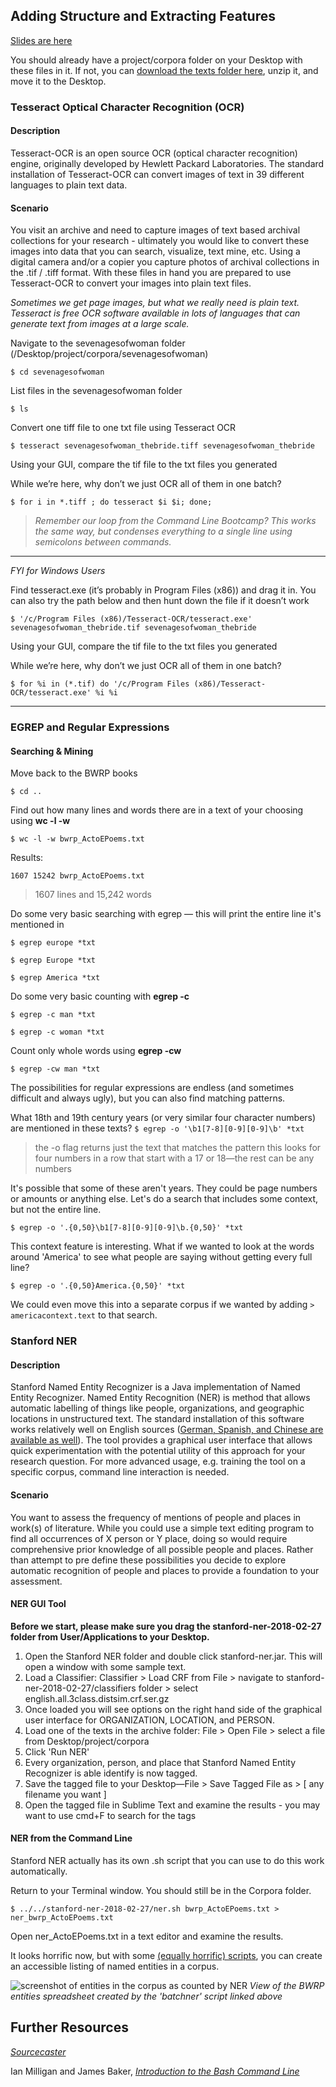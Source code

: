 ## Adding Structure and Extracting Features

[Slides are here](https://docs.google.com/presentation/d/1sRC1cilTHQ4QWTiFa2xu9WQj_XU3ZyLbFUB3WAsTxmk/edit?usp=sharing)

You should already have a project/corpora folder on your Desktop with these files in it. If not, you can [download the texts folder here](https://github.com/dmics/adding-extracting/blob/master/project.zip), unzip it, and move it to the Desktop.

### Tesseract Optical Character Recognition (OCR)
#### Description
Tesseract-OCR is an open source OCR (optical character recognition) engine, originally developed by Hewlett Packard Laboratories. The standard installation of Tesseract-OCR can convert images of text in 39 different languages to plain text data.  

#### Scenario
You visit an archive and need to capture images of text based archival collections for your research - ultimately you would like to convert these images into data that you can search, visualize, text mine, etc. Using a digital camera and/or a copier you capture photos of archival collections in the .tif / .tiff format. With these files in hand you are prepared to use Tesseract-OCR to convert your images into plain text files.

*Sometimes we get page images, but what we really need is plain text. Tesseract is free OCR software available in lots of languages that can generate text from images at a large scale.*

Navigate to the sevenagesofwoman folder (/Desktop/project/corpora/sevenagesofwoman)

`$ cd sevenagesofwoman`

List files in the sevenagesofwoman folder

`$ ls`

Convert one tiff file to one txt file using Tesseract OCR

`$ tesseract sevenagesofwoman_thebride.tiff sevenagesofwoman_thebride`

Using your GUI, compare the tif file to the txt files you generated

While we’re here, why don’t we just OCR all of them in one batch?

`$ for i in *.tiff ; do tesseract $i $i; done;`
>*Remember our loop from the Command Line Bootcamp? This works the same way, but condenses everything to a single line using semicolons between commands.*

----
*FYI for Windows Users*

Find tesseract.exe (it’s probably in Program Files (x86)) and drag it
in. You can also try the path below and then hunt down the file if it
doesn’t work

`$ '/c/Program Files (x86)/Tesseract-OCR/tesseract.exe' sevenagesofwoman_thebride.tif sevenagesofwoman_thebride`

Using your GUI, compare the tif file to the txt files you generated

While we’re here, why don’t we just OCR all of them in one batch?

`$ for %i in (*.tif) do '/c/Program Files
(x86)/Tesseract-OCR/tesseract.exe' %i %i`

----

### EGREP and Regular Expressions

#### Searching & Mining

Move back to the BWRP books

`$ cd ..`

Find out how many lines and words there are in a text of your choosing using **wc -l -w**

`$ wc -l -w bwrp_ActoEPoems.txt`

Results:

```
1607 15242 bwrp_ActoEPoems.txt
```
>1607 lines and 15,242 words

Do some very basic searching with egrep — this will print the entire line it's mentioned in

`$ egrep europe *txt`

`$ egrep Europe *txt`

`$ egrep America *txt`

Do some very basic counting with **egrep -c**

`$ egrep -c man *txt`

`$ egrep -c woman *txt`

Count only whole words using **egrep -cw**

`$ egrep -cw man *txt`

The possibilities for regular expressions are endless (and sometimes difficult and always ugly), but you can also find matching patterns.

What 18th and 19th century years (or very similar four character numbers) are mentioned in these texts?
`$ egrep -o '\b1[7-8][0-9][0-9]\b' *txt`
> the -o flag returns just the text that matches the pattern
this looks for four numbers in a row that start with a 17 or 18—the rest can be any numbers

It's possible that some of these aren't years. They could be page numbers or amounts or anything else. Let's do a search that includes some context, but not the entire line.

`$ egrep -o '.{0,50}\b1[7-8][0-9][0-9]\b.{0,50}' *txt`

This context feature is interesting. What if we wanted to look at the words around 'America' to see what people are saying without getting every full line?

`$ egrep -o '.{0,50}America.{0,50}' *txt`

We could even move this into a separate corpus if we wanted by adding `> americacontext.text` to that search.

### Stanford NER

#### Description
Stanford Named Entity Recognizer is a Java implementation of Named Entity Recognizer. Named Entity Recognition (NER) is method that allows automatic labelling of things like people, organizations, and geographic locations in unstructured text. The standard installation of this software works relatively well on English sources ([German, Spanish, and Chinese are available as well](https://nlp.stanford.edu/software/CRF-NER.shtml)). The tool provides a graphical user interface that allows quick experimentation with the potential utility of this approach for your research question. For more advanced usage, e.g. training the tool on a specific corpus, command line interaction is needed.

#### Scenario

You want to assess the frequency of mentions of people and places in work(s) of literature. While you could use a simple text editing program to find all occurrences of X person or Y place, doing so would require comprehensive prior knowledge of all possible people and places. Rather than attempt to pre define these possibilities you decide to explore automatic recognition of people and places to provide a foundation to your assessment.

#### NER GUI Tool

**Before we start, please make sure you drag the stanford-ner-2018-02-27 folder from User/Applications to your Desktop.**

1. Open the Stanford NER folder and double click stanford-ner.jar. This will open a window with some sample text.
1. Load a Classifier: Classifier > Load CRF from File > navigate to stanford-ner-2018-02-27/classifiers folder > select english.all.3class.distsim.crf.ser.gz
1. Once loaded you will see options on the right hand side of the graphical user interface for ORGANIZATION, LOCATION, and PERSON.
1. Load one of the texts in the archive folder: File > Open File > select a file from Desktop/project/corpora
1. Click 'Run NER'
1. Every organization, person, and place that Stanford Named Entity Recognizer is able identify is now tagged.
1. Save the tagged file to your Desktop—File > Save Tagged File as > [ any filename you want ]
1. Open the tagged file in Sublime Text and examine the results - you may want to use cmd+F to search for the tags

#### NER from the Command Line

Stanford NER actually has its own .sh script that you can use to do this work automatically.

Return to your Terminal window. You should still be in the Corpora folder.

`$ ../../stanford-ner-2018-02-27/ner.sh bwrp_ActoEPoems.txt > ner_bwrp_ActoEPoems.txt`

Open ner_ActoEPoems.txt in a text editor and examine the results.

It looks horrific now, but with some [(equally horrific) scripts](https://github.com/brandontlocke/batchner/blob/master/batchner.sh), you can create an accessible listing of named entities in a corpus.

![screenshot of entities in the corpus as counted by NER](img/entities.png)
*View of the BWRP entities spreadsheet created by the 'batchner' script linked above*

## Further Resources

[*Sourcecaster*](https://datapraxis.github.io/sourcecaster/)

Ian Milligan and James Baker, [*Introduction to the Bash Command
Line*](http://programminghistorian.org/lessons/intro-to-bash)
